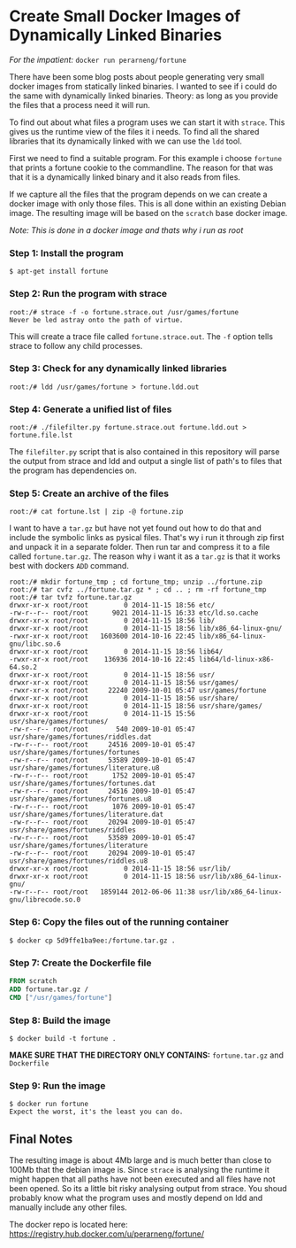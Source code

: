 # Create Small Docker Images of Dynamically Linked Binaries

*For the impatient:*
`docker run perarneng/fortune`

There have been some blog posts about people generating very small docker images from statically linked binaries. I wanted to see if i could do the same with dynamically linked binaries. Theory: as long as you provide the files that a process need it will run. 

To find out about what files a program uses we can start it with `strace`. This gives us the runtime view of the files it i needs. To find all the shared libraries that its dynamically linked with we can use the `ldd` tool.

First we need to find a suitable program. For this example i choose `fortune` that prints a fortune cookie to the commandline. The reason for that was that it is a dynamically linked binary and it also reads from files.

If we capture all the files that the program depends on we can create a docker image with only those files. This is all done within an existing Debian image. The resulting image will be based on the `scratch` base docker image.

*Note: This is done in a docker image and thats why i run as root*

### Step 1: Install the program
`$ apt-get install fortune`

### Step 2: Run the program with strace
```shell
root:/# strace -f -o fortune.strace.out /usr/games/fortune 
Never be led astray onto the path of virtue.
```
This will create a trace file called `fortune.strace.out`. The `-f` option tells strace to follow any child processes.

### Step 3: Check for any dynamically linked libraries
```shell
root:/# ldd /usr/games/fortune > fortune.ldd.out
```

### Step 4: Generate a unified list of files
```shell
root:/# ./filefilter.py fortune.strace.out fortune.ldd.out > fortune.file.lst
```
The `filefilter.py` script that is also contained in this repository will parse the output from strace and ldd and output a single list of path's to files that the program has dependencies on.

### Step 5: Create an archive of the files
```shell
root:/# cat fortune.lst | zip -@ fortune.zip
```
I want to have a `tar.gz` but have not yet found out how to do that and include the symbolic links as pysical files. That's wy i run it through zip first and unpack it in a separate folder. Then run tar and compress it to a file called `fortune.tar.gz`. The reason why i want it as a `tar.gz` is that it works best with dockers `ADD` command.
```shell
root:/# mkdir fortune_tmp ; cd fortune_tmp; unzip ../fortune.zip
root:/# tar cvfz ../fortune.tar.gz * ; cd .. ; rm -rf fortune_tmp
root:/# tar tvfz fortune.tar.gz 
drwxr-xr-x root/root         0 2014-11-15 18:56 etc/
-rw-r--r-- root/root      9021 2014-11-15 16:33 etc/ld.so.cache
drwxr-xr-x root/root         0 2014-11-15 18:56 lib/
drwxr-xr-x root/root         0 2014-11-15 18:56 lib/x86_64-linux-gnu/
-rwxr-xr-x root/root   1603600 2014-10-16 22:45 lib/x86_64-linux-gnu/libc.so.6
drwxr-xr-x root/root         0 2014-11-15 18:56 lib64/
-rwxr-xr-x root/root    136936 2014-10-16 22:45 lib64/ld-linux-x86-64.so.2
drwxr-xr-x root/root         0 2014-11-15 18:56 usr/
drwxr-xr-x root/root         0 2014-11-15 18:56 usr/games/
-rwxr-xr-x root/root     22240 2009-10-01 05:47 usr/games/fortune
drwxr-xr-x root/root         0 2014-11-15 18:56 usr/share/
drwxr-xr-x root/root         0 2014-11-15 18:56 usr/share/games/
drwxr-xr-x root/root         0 2014-11-15 15:56 usr/share/games/fortunes/
-rw-r--r-- root/root       540 2009-10-01 05:47 usr/share/games/fortunes/riddles.dat
-rw-r--r-- root/root     24516 2009-10-01 05:47 usr/share/games/fortunes/fortunes
-rw-r--r-- root/root     53589 2009-10-01 05:47 usr/share/games/fortunes/literature.u8
-rw-r--r-- root/root      1752 2009-10-01 05:47 usr/share/games/fortunes/fortunes.dat
-rw-r--r-- root/root     24516 2009-10-01 05:47 usr/share/games/fortunes/fortunes.u8
-rw-r--r-- root/root      1076 2009-10-01 05:47 usr/share/games/fortunes/literature.dat
-rw-r--r-- root/root     20294 2009-10-01 05:47 usr/share/games/fortunes/riddles
-rw-r--r-- root/root     53589 2009-10-01 05:47 usr/share/games/fortunes/literature
-rw-r--r-- root/root     20294 2009-10-01 05:47 usr/share/games/fortunes/riddles.u8
drwxr-xr-x root/root         0 2014-11-15 18:56 usr/lib/
drwxr-xr-x root/root         0 2014-11-15 18:56 usr/lib/x86_64-linux-gnu/
-rw-r--r-- root/root   1859144 2012-06-06 11:38 usr/lib/x86_64-linux-gnu/librecode.so.0
```
### Step 6: Copy the files out of the running container
```shell
$ docker cp 5d9ffe1ba9ee:/fortune.tar.gz .
```
### Step 7: Create the Dockerfile file
```Dockerfile
FROM scratch
ADD fortune.tar.gz /
CMD ["/usr/games/fortune"]
```
### Step 8: Build the image
```shell
$ docker build -t fortune .
```
**MAKE SURE THAT THE DIRECTORY ONLY CONTAINS:** `fortune.tar.gz` and `Dockerfile`

### Step 9: Run the image
```shell
$ docker run fortune 
Expect the worst, it's the least you can do.
```

## Final Notes
The resulting image is about 4Mb large and is much better than close to 100Mb that the debian image is. Since `strace` is analysing the runtime it might happen that all paths have not been executed and all files have not been opened. So its a little bit risky analysing output from strace. You shoud probably know what the program uses and mostly depend on ldd and manually include any other files.

The docker repo is located here: https://registry.hub.docker.com/u/perarneng/fortune/


